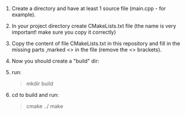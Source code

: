 1. Create a directory and have at least 1 source file (main.cpp - for example).
2. In your project directory create CMakeLists.txt file (the name is very important! make sure you copy it correctly)
3. Copy the content of file CMakeLists.txt in this repository and fill in the missing parts ,marked <> in the file (remove the <> brackets).

4. Now you should create a "build" dir:
5. run:
	> mkdir build
6. cd to build and run:
	> cmake ../
	> make
